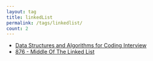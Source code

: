 ```yaml
---
layout: tag
title: linkedList
permalink: /tags/linkedlist/
count: 2
---
```


- [Data Structures and Algorithms for Coding Interview](https://samirpaulb.github.io/blog-jekyll/posts/data-structures-and-algorithms-for-coding-interview/)
- [876 - Middle Of The Linked List](https://www.jasonjson.com/archivers/middle-of-the-linked-list.html)
